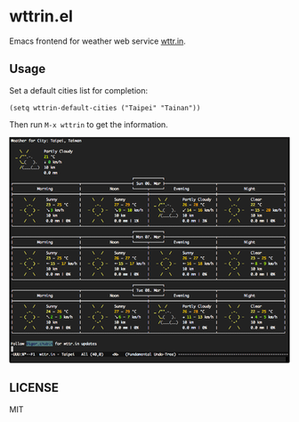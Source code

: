# wttrin.el

Emacs frontend for weather web service [wttr.in].

## Usage

Set a default cities list for completion:

```elisp
(setq wttrin-default-cities ("Taipei" "Tainan"))
```

Then run `M-x wttrin` to get the information.

![screenshot]

## LICENSE

MIT

[wttr.in]: http://wttr.in/
[screenshot]: wttrin.png
